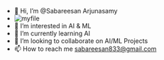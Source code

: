 - 👋 Hi, I’m @Sabareesan Arjunasamy
- ![myfile](https://www.mkgifs.com/wp-content/uploads/2022/04/Kakashi-Hatake-GIF-Wallpaper.gif)
- 👀 I’m interested in AI & ML
- 🌱 I’m currently learning AI
- 💞️ I’m looking to collaborate on AI/ML Projects
- 📫 How to reach me sabareesan833@gmail.com

<!---
SabareesanArjunasamy/SabareesanArjunasamy is a ✨ special ✨ repository because its `README.md` (this file) appears on your GitHub profile.
You can click the Preview link to take a look at your changes.
--->
